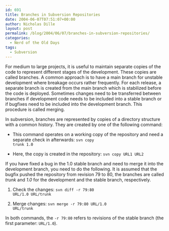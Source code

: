 ```yaml
---
id: 691
title: Branches in Subversion Repositories
date: 2004-06-07T07:51:07+00:00
author: Nicholas Dille
layout: post
permalink: /blog/2004/06/07/branches-in-subversion-repositories/
categories:
  - Nerd of the Old Days
tags:
  - Subversion
---
```

For medium to large projects, it is useful to maintain separate copies of the code to represent different stages of the development. These copies are called branches. A common approach is to have a main branch for unstable development where breakage occurs rather frequently. For each release, a separate branch is created from the main branch which is stabilized before the code is deployed. Sometimes changes need to be transferred between branches if development code needs to be included into a stable branch or if bugfixes need to be included into the development branch. This procedure is called merging.

<!--more-->

In subversion, branches are represented by copies of a directory structure with a common history. They are created by one of the following command:

  * This command operates on a working copy of the repository and need a separate check in afterwards: <code class="command">svn copy trunk 1.0</code>

  * Here, the copy is created in the repository: <code class="command">svn copy URL1 URL2</code>

If you have fixed a bug in the 1.0 stable branch and need to merge it into the development branch, you need to do the following. It is assumed that the bugfix pushed the repository from revision 79 to 80, the branches are called _trunk_ and _1.0_ for the development and the stable branch, respectively.

  1. Check the changes: <code class="command">svn diff -r 79:80 URL/1.0 URL/trunk</code>

  1. Merge changes: <code class="command">svn merge -r 79:80 URL/1.0 URL/trunk</code>

In both commands, the <code class="command">-r 79:80</code> refers to revisions of the stable branch (the first parameter: <code class="command">URL/1.0</code>).
